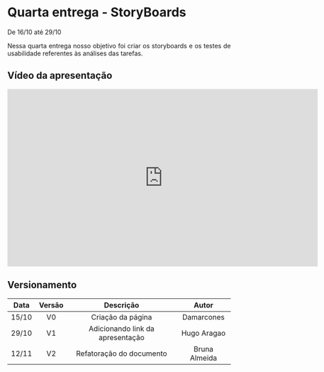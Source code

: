 # Quarta entrega - StoryBoards

<p align="justify">De 16/10 até 29/10</p>
<p align="justify">Nessa quarta entrega nosso objetivo foi criar os storyboards e os testes de usabilidade referentes às análises das tarefas.</p>


## Vídeo da apresentação

<iframe width="700" height="400" src="http://www.youtube.com/embed/FCLWeCK91lA" frameborder="0"></iframe>

## Versionamento

| Data | Versão | Descrição | Autor |
|:----:|:------:|:---------:|:-----:|
|15/10 |   V0   |Criação da página|Damarcones|
|29/10 |   V1   |Adicionando link da apresentação|Hugo Aragao|
|12/11 | V2   |Refatoração do documento|Bruna Almeida|

